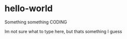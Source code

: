 # hello-world
Something something CODING

Im not sure what to type here, but thats something I guess
